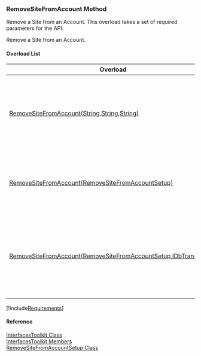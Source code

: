 ﻿### RemoveSiteFromAccount Method

Remove a Site from an Account. This overload takes a set of required parameters for the API.

Remove a Site from an Account.

#### Overload List

| Overload | Description |
| --- | --- |
| [RemoveSiteFromAccount(String,String,String)](FChoice.Toolkits.Clarify~FChoice.Toolkits.Clarify.Interfaces.InterfacesToolkit~RemoveSiteFromAccount(String,String,String).md) | Remove a Site from an Account. This overload takes a set of required parameters for the API.   |
| [RemoveSiteFromAccount(RemoveSiteFromAccountSetup)](FChoice.Toolkits.Clarify~FChoice.Toolkits.Clarify.Interfaces.InterfacesToolkit~RemoveSiteFromAccount(RemoveSiteFromAccountSetup).md) | Remove a Site from an Account. This overload takes a setup object.   |
| [RemoveSiteFromAccount(RemoveSiteFromAccountSetup,IDbTransaction)](FChoice.Toolkits.Clarify~FChoice.Toolkits.Clarify.Interfaces.InterfacesToolkit~RemoveSiteFromAccount(RemoveSiteFromAccountSetup,IDbTransaction).md) | Remove a Site from an Account. This overload takes a setup object and a database transaction.   |

[!include[Requirements](../partials/requirements.md)]



#### Reference

[InterfacesToolkit Class](FChoice.Toolkits.Clarify~FChoice.Toolkits.Clarify.Interfaces.InterfacesToolkit.md)  
[InterfacesToolkit Members](FChoice.Toolkits.Clarify~FChoice.Toolkits.Clarify.Interfaces.InterfacesToolkit_members.md)  
[RemoveSiteFromAccountSetup Class](FChoice.Toolkits.Clarify~FChoice.Toolkits.Clarify.Interfaces.RemoveSiteFromAccountSetup.md)